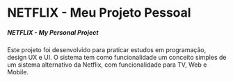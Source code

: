 # NETFLIX - Meu Projeto Pessoal
<h5>NETFLIX - My Personal Project</h5>

<p>Este projeto foi desenvolvido para praticar estudos em programação, design UX e UI.</h6>
O sistema tem como funcionalidade um conceito simples de um sistema alternativo da Netflix,
com funcionalidade para TV, Web e Mobile.</p>
